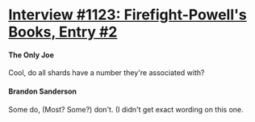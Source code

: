 # [Interview #1123: Firefight-Powell's Books, Entry #2](https://www.theoryland.com/intvmain.php?i=1123#2)

#### The Only Joe

Cool, do all shards have a number they're associated with?

#### Brandon Sanderson

Some do, (Most? Some?) don't. (I didn't get exact wording on this one.

